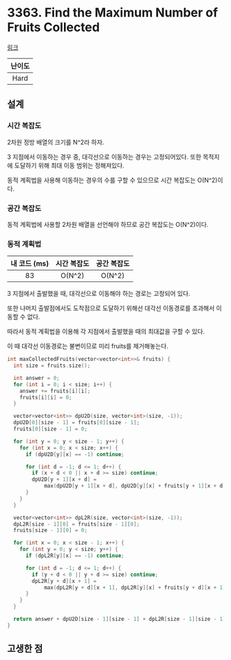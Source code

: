 # 3363. Find the Maximum Number of Fruits Collected

[링크](https://leetcode.com/problems/find-the-maximum-number-of-fruits-collected/description/)

| 난이도 |
| :----: |
|  Hard  |

## 설계

### 시간 복잡도

2차원 정방 배열의 크기를 N^2라 하자.

3 지점에서 이동하는 경우 중, 대각선으로 이동하는 경우는 고정되어있다. 또한 목적지에 도달하기 위해 최대 이동 범위는 정해져있다.

동적 계획법을 사용해 이동하는 경우의 수를 구할 수 있으므로 시간 복잡도는 O(N^2)이다.

### 공간 복잡도

동적 계획법에 사용할 2차원 배열을 선언해야 하므로 공간 복잡도는 O(N^2)이다.

### 동적 계획법

| 내 코드 (ms) | 시간 복잡도 | 공간 복잡도 |
| :----------: | :---------: | :---------: |
|      83      |   O(N^2)    |   O(N^2)    |

3 지점에서 출발했을 때, 대각선으로 이동해야 하는 경로는 고정되어 있다.

또한 나머지 출발점에서도 도착점으로 도달하기 위해선 대각선 이동경로를 초과해서 이동할 수 없다.

따라서 동적 계획법을 이용해 각 지점에서 출발했을 때의 최대값을 구할 수 있다.

이 때 대각선 이동경로는 불변이므로 미리 fruits를 제거해놓는다.

```cpp
int maxCollectedFruits(vector<vector<int>>& fruits) {
  int size = fruits.size();

  int answer = 0;
  for (int i = 0; i < size; i++) {
    answer += fruits[i][i];
    fruits[i][i] = 0;
  }

  vector<vector<int>> dpU2D(size, vector<int>(size, -1));
  dpU2D[0][size - 1] = fruits[0][size - 1];
  fruits[0][size - 1] = 0;

  for (int y = 0; y < size - 1; y++) {
    for (int x = 0; x < size; x++) {
      if (dpU2D[y][x] == -1) continue;

      for (int d = -1; d <= 1; d++) {
        if (x + d < 0 || x + d >= size) continue;
        dpU2D[y + 1][x + d] =
            max(dpU2D[y + 1][x + d], dpU2D[y][x] + fruits[y + 1][x + d]);
      }
    }
  }

  vector<vector<int>> dpL2R(size, vector<int>(size, -1));
  dpL2R[size - 1][0] = fruits[size - 1][0];
  fruits[size - 1][0] = 0;

  for (int x = 0; x < size - 1; x++) {
    for (int y = 0; y < size; y++) {
      if (dpL2R[y][x] == -1) continue;

      for (int d = -1; d <= 1; d++) {
        if (y + d < 0 || y + d >= size) continue;
        dpL2R[y + d][x + 1] =
            max(dpL2R[y + d][x + 1], dpL2R[y][x] + fruits[y + d][x + 1]);
      }
    }
  }

  return answer + dpU2D[size - 1][size - 1] + dpL2R[size - 1][size - 1];
}
```

## 고생한 점
